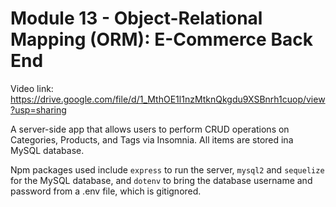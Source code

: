 # Module 13 - Object-Relational Mapping (ORM): E-Commerce Back End

Video link: https://drive.google.com/file/d/1_MthOE1l1nzMtknQkgdu9XSBnrh1cuop/view?usp=sharing 

A server-side app that allows users to perform CRUD operations on Categories, Products, and Tags via Insomnia. All items are stored ina MySQL database.

Npm packages used include `express` to run the server, `mysql2` and `sequelize` for the MySQL database, and `dotenv` to bring the database username and password from a .env file, which is gitignored.